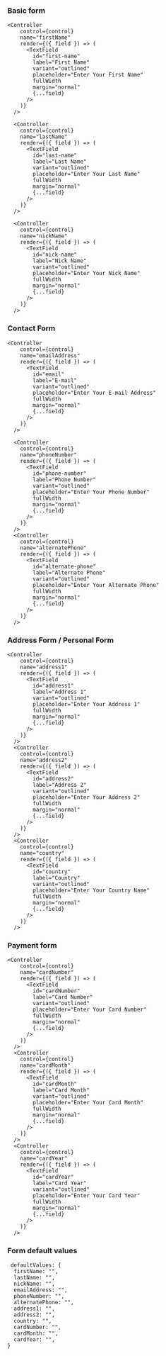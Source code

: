 ### Basic form

    <Controller
        control={control}
        name="firstName"
        render={({ field }) => (
          <TextField
            id="first-name"
            label="First Name"
            variant="outlined"
            placeholder="Enter Your First Name"
            fullWidth
            margin="normal"
            {...field}
          />
        )}
      />

      <Controller
        control={control}
        name="lastName"
        render={({ field }) => (
          <TextField
            id="last-name"
            label="Last Name"
            variant="outlined"
            placeholder="Enter Your Last Name"
            fullWidth
            margin="normal"
            {...field}
          />
        )}
      />

      <Controller
        control={control}
        name="nickName"
        render={({ field }) => (
          <TextField
            id="nick-name"
            label="Nick Name"
            variant="outlined"
            placeholder="Enter Your Nick Name"
            fullWidth
            margin="normal"
            {...field}
          />
        )}
      />





### Contact Form


    <Controller
        control={control}
        name="emailAddress"
        render={({ field }) => (
          <TextField
            id="email"
            label="E-mail"
            variant="outlined"
            placeholder="Enter Your E-mail Address"
            fullWidth
            margin="normal"
            {...field}
          />
        )}
      />

      <Controller
        control={control}
        name="phoneNumber"
        render={({ field }) => (
          <TextField
            id="phone-number"
            label="Phone Number"
            variant="outlined"
            placeholder="Enter Your Phone Number"
            fullWidth
            margin="normal"
            {...field}
          />
        )}
      />
      <Controller
        control={control}
        name="alternatePhone"
        render={({ field }) => (
          <TextField
            id="alternate-phone"
            label="Alternate Phone"
            variant="outlined"
            placeholder="Enter Your Alternate Phone"
            fullWidth
            margin="normal"
            {...field}
          />
        )}
      />


### Address Form / Personal Form


    <Controller
        control={control}
        name="address1"
        render={({ field }) => (
          <TextField
            id="address1"
            label="Address 1"
            variant="outlined"
            placeholder="Enter Your Address 1"
            fullWidth
            margin="normal"
            {...field}
          />
        )}
      />
      <Controller
        control={control}
        name="address2"
        render={({ field }) => (
          <TextField
            id="address2"
            label="Address 2"
            variant="outlined"
            placeholder="Enter Your Address 2"
            fullWidth
            margin="normal"
            {...field}
          />
        )}
      />
      <Controller
        control={control}
        name="country"
        render={({ field }) => (
          <TextField
            id="country"
            label="Country"
            variant="outlined"
            placeholder="Enter Your Country Name"
            fullWidth
            margin="normal"
            {...field}
          />
        )}
      />


### Payment form


    <Controller
        control={control}
        name="cardNumber"
        render={({ field }) => (
          <TextField
            id="cardNumber"
            label="Card Number"
            variant="outlined"
            placeholder="Enter Your Card Number"
            fullWidth
            margin="normal"
            {...field}
          />
        )}
      />
      <Controller
        control={control}
        name="cardMonth"
        render={({ field }) => (
          <TextField
            id="cardMonth"
            label="Card Month"
            variant="outlined"
            placeholder="Enter Your Card Month"
            fullWidth
            margin="normal"
            {...field}
          />
        )}
      />
      <Controller
        control={control}
        name="cardYear"
        render={({ field }) => (
          <TextField
            id="cardYear"
            label="Card Year"
            variant="outlined"
            placeholder="Enter Your Card Year"
            fullWidth
            margin="normal"
            {...field}
          />
        )}
      />


### Form default values


     defaultValues: {
      firstName: "",
      lastName: "",
      nickName: "",
      emailAddress: "",
      phoneNumber: "",
      alternatePhone: "",
      address1: "",
      address2: "",
      country: "",
      cardNumber: "",
      cardMonth: "",
      cardYear: "",
    }


